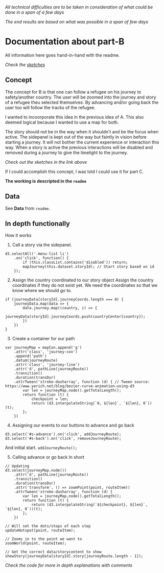 *All technical difficulties are to be taken in consideration of what could be done in a span of a few days*

*The end results are based on what was possible in a span of few days*

# Documentation about part-B
All information here goes hand-in-hand with the readme.

*Check the [sketches][sketches-link]*

## Concept
The concept for B is that one can follow a refugee on his journey to safety/another country. The user will be zoomed into the journey and story of a refugee theu selected themselves. By advancing and/or going back the user too will follow the tracks of the refugee.

I wanted to incoorporate this idea in the previous idea of A. This also deemed logical because I wanted to use a map for both.

The story should not be in the way when it shouldn't and be the focus when active. The sidepanel is kept out of the way but faintly in vision before starting a journey. It will not bother the current experience or interaction this way. When a story is active the previous interactions will be disabled and removed during a journey to give the limelight to the journey.


*Check out the sketches in the link above*

If I could accomplish this concept, I was told I could use it for part C.

**The working is descripted in the `readme`**

## Data
See **Data** from `readme`.

## In depth functionally
How it works

1. Call a story via the sidepanel.
```
d3.selectAll('.menu-list li')
	.on('click', function() {
		if (this.classList.contains('disabled')) return;
		mapJourney(this.dataset.storyId); // Start story based on id
	});
```

2. Assign the country coordinated to our story object
Assign the country coordinates if they do not exist yet.
We need the coordinates so that we know where we should go to. 

```
if (journeyData[storyId].journeyCoords.length === 0) {
	journeyData.map(data => {
		data.journey.map((country, i) => {
			journeyData[storyId].journeyCoords.push(countryCenter[country]);
		})
	})
}
```

3. Create a container for our path
```
var journeyMap = mapCon.append('g')
	.attr('class', 'journey-con')
	.append('path')
	.datum(journeyRoute)
	.attr('class', 'journey-line')
	.attr('d', pathLine(journeyRoute))
	.transition()
	.duration(transDur)
	.attrTween('stroke-dasharray', function (d) { // Tween source: https://www.yerich.net/blog/bezier-curve-animation-using-d3
		var len = journeyMap.node().getTotalLength();
		return function (t) {
			checkpoint = len;
			return (d3.interpolateString(`0, ${len}`, `${len}, 0`))(t);
		};
	})
```

4. Assigning our events to our buttons to advance and go back
```
d3.select('#s-advance').on('click', addJourneyRoute);
d3.select('#s-back').on('click', removeJourneyRoute);
```

And initial start.
`addJourneyRoute();`

5. Calling advance or go back
In short 
```
// Updating
d3.select(journeyMap.node())
	.attr('d', pathLine(journeyRoute))
	.transition()
	.duration(transDur)
	.attr('transform', () => zoomPoint(point, routeItem))
	.attrTween('stroke-dasharray', function (d) {
		var len = journeyMap.node().getTotalLength();
		return function (t) {
			return (d3.interpolateString(`${checkpoint}, ${len}`, `${len}, 0`))(t);
		};
	})

// Will set the dots/stops of each step
updateHotspot(point, routeItem);

// Zooms in to the point we want to
zoomWorld(point, routeItem);

// Get the correct data/storycontent to show
showStory(journeyData[storyId].story[journeyRoute.length - 1]);
```

*Check the code for more in depth explanations with comments*


[sketches-link]: https://drive.google.com/open?id=1DUOJDD0HnXnEJhnGppq0Ma0bFmsDk6dL